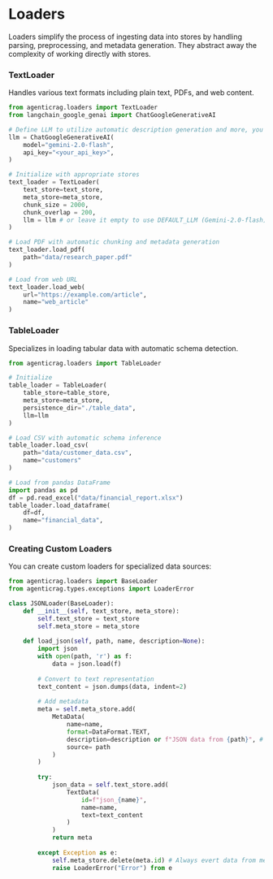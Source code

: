 # Loaders

Loaders simplify the process of ingesting data into stores by handling parsing, preprocessing, and metadata generation. They abstract away the complexity of working directly with stores.

### TextLoader

Handles various text formats including plain text, PDFs, and web content.

```python
from agenticrag.loaders import TextLoader
from langchain_google_genai import ChatGoogleGenerativeAI

# Define LLM to utilize automatic description generation and more, you can use any ChatModel from langchain
llm = ChatGoogleGenerativeAI(
    model="gemini-2.0-flash",
    api_key="<your_api_key>",
)

# Initialize with appropriate stores
text_loader = TextLoader(
    text_store=text_store,  
    meta_store=meta_store,
    chunk_size = 2000,
    chunk_overlap = 200,
    llm = llm # or leave it empty to use DEFAULT_LLM (Gemini-2.0-flash), we can use llm 
)

# Load PDF with automatic chunking and metadata generation
text_loader.load_pdf(
    path="data/research_paper.pdf"
)

# Load from web URL
text_loader.load_web(
    url="https://example.com/article",
    name="web_article"
)
```

### TableLoader

Specializes in loading tabular data with automatic schema detection.

```python
from agenticrag.loaders import TableLoader

# Initialize
table_loader = TableLoader(
    table_store=table_store,
    meta_store=meta_store,
    persistence_dir="./table_data",
    llm=llm
)

# Load CSV with automatic schema inference
table_loader.load_csv(
    path="data/customer_data.csv",
    name="customers"
)

# Load from pandas DataFrame
import pandas as pd
df = pd.read_excel("data/financial_report.xlsx")
table_loader.load_dataframe(
    df=df,
    name="financial_data",
)
```

### Creating Custom Loaders

You can create custom loaders for specialized data sources:

```python
from agenticrag.loaders import BaseLoader
from agenticrag.types.exceptions import LoaderError

class JSONLoader(BaseLoader):
    def __init__(self, text_store, meta_store):
        self.text_store = text_store
        self.meta_store = meta_store
        
    def load_json(self, path, name, description=None):
        import json
        with open(path, 'r') as f:
            data = json.load(f)
        
        # Convert to text representation
        text_content = json.dumps(data, indent=2)
        
        # Add metadata
        meta = self.meta_store.add(
            MetaData(
                name=name,
                format=DataFormat.TEXT,
                description=description or f"JSON data from {path}", # or use LLM to generate one
                source= path
            )
        )
        
        try:
            json_data = self.text_store.add(
                TextData(
                    id=f"json_{name}",
                    name=name,
                    text=text_content
                )
            )
            return meta
            
        except Exception as e:
            self.meta_store.delete(meta.id) # Always evert data from meta store if error occurred while adding in main store.
            raise LoaderError("Error") from e

```
